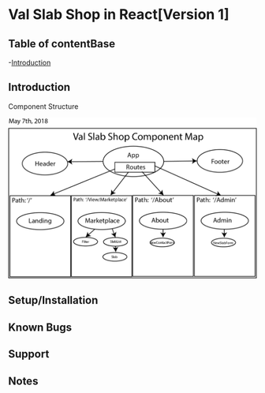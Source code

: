 # Val Slab Shop in React[Version 1]

## Table of contentBase
-[Introduction](#introduction)

## Introduction
Component Structure
<p align="center">
  <img src = https://github.com/neumanna94/ValSlabShop-React/blob/master/Images/ValSlabShop%20Component%20Map.jpg?raw=true" width=700>
</p>


## Setup/Installation

## Known Bugs

## Support

## Notes
